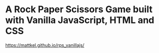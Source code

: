 # A Rock Paper Scissors Game built with Vanilla JavaScript, HTML and CSS

<https://mattkel.github.io/rps_vanillajs/>
